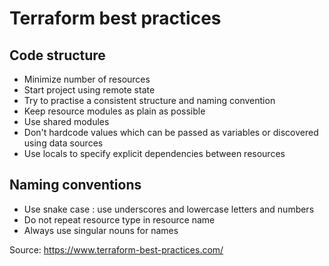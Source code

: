 # Terraform best practices

## Code structure

- Minimize number of resources
- Start project using remote state
- Try to practise a consistent structure and naming convention
- Keep resource modules as plain as possible
- Use shared modules
- Don't hardcode values which can be passed as variables or discovered using data sources
- Use locals to specify explicit dependencies between resources

## Naming conventions

- Use snake case : use underscores and lowercase letters and numbers
- Do not repeat resource type in resource name
- Always use singular nouns for names

Source: https://www.terraform-best-practices.com/